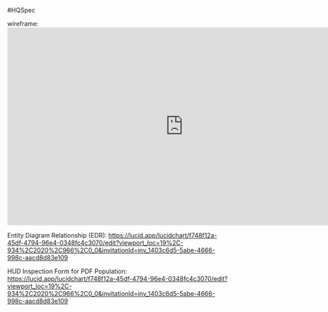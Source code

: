 #HQSpec

wireframe: <iframe style="border: 1px solid rgba(0, 0, 0, 0.1);" width="800" height="450" src="https://www.figma.com/embed?embed_host=share&url=https%3A%2F%2Fwww.figma.com%2Ffile%2F80XsyForzUZ1PrZkNVtjbb%2FHQSpec%3Ftype%3Dwhiteboard%26node-id%3D743%253A835%26t%3D1EnByl3xyEfvGKZz-1" allowfullscreen></iframe>

Entity Diagram Relationship (EDR): https://lucid.app/lucidchart/f748f12a-45df-4794-96e4-0348fc4c3070/edit?viewport_loc=19%2C-934%2C2020%2C966%2C0_0&invitationId=inv_1403c6d5-5abe-4666-998c-aacd8d83e109

HUD Inspection Form for PDF Population: https://lucid.app/lucidchart/f748f12a-45df-4794-96e4-0348fc4c3070/edit?viewport_loc=19%2C-934%2C2020%2C966%2C0_0&invitationId=inv_1403c6d5-5abe-4666-998c-aacd8d83e109